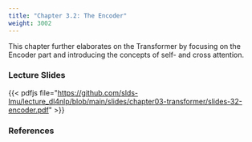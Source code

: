 ```yaml
---
title: "Chapter 3.2: The Encoder"
weight: 3002
---
```

This chapter further elaborates on the Transformer by focusing on the Encoder part and introducing the concepts of self- and cross attention.

<!--more-->

<!--
### Lecture video
{{< video id="TfrSKiOecWI" >}}
-->

### Lecture Slides
{{< pdfjs file="https://github.com/slds-lmu/lecture_dl4nlp/blob/main/slides/chapter03-transformer/slides-32-encoder.pdf" >}}

### References 



